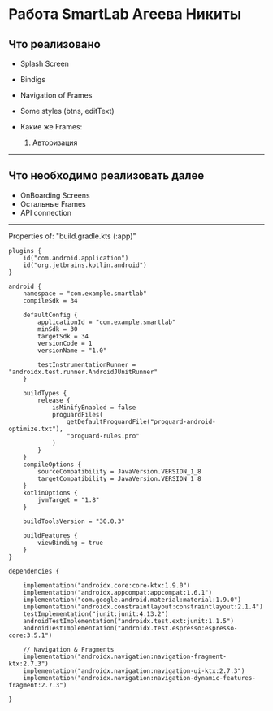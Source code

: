 # **Работа SmartLab Агеева Никиты**

## Что реализовано

* Splash Screen
* Bindigs
* Navigation of Frames
* Some styles (btns, editText)


* Какие же Frames:
    1. Авторизация


-----

## Что необходимо реализовать далее

* OnBoarding Screens 
* Остальные Frames
* API connection


-----


Properties of: "build.gradle.kts (:app)" <br>

```
plugins {
    id("com.android.application")
    id("org.jetbrains.kotlin.android")
}

android {
    namespace = "com.example.smartlab"
    compileSdk = 34

    defaultConfig {
        applicationId = "com.example.smartlab"
        minSdk = 30
        targetSdk = 34
        versionCode = 1
        versionName = "1.0"

        testInstrumentationRunner = "androidx.test.runner.AndroidJUnitRunner"
    }

    buildTypes {
        release {
            isMinifyEnabled = false
            proguardFiles(
                getDefaultProguardFile("proguard-android-optimize.txt"),
                "proguard-rules.pro"
            )
        }
    }
    compileOptions {
        sourceCompatibility = JavaVersion.VERSION_1_8
        targetCompatibility = JavaVersion.VERSION_1_8
    }
    kotlinOptions {
        jvmTarget = "1.8"
    }

    buildToolsVersion = "30.0.3"

    buildFeatures {
        viewBinding = true
    }
}

dependencies {

    implementation("androidx.core:core-ktx:1.9.0")
    implementation("androidx.appcompat:appcompat:1.6.1")
    implementation("com.google.android.material:material:1.9.0")
    implementation("androidx.constraintlayout:constraintlayout:2.1.4")
    testImplementation("junit:junit:4.13.2")
    androidTestImplementation("androidx.test.ext:junit:1.1.5")
    androidTestImplementation("androidx.test.espresso:espresso-core:3.5.1")

    // Navigation & Fragments
    implementation("androidx.navigation:navigation-fragment-ktx:2.7.3")
    implementation("androidx.navigation:navigation-ui-ktx:2.7.3")
    implementation("androidx.navigation:navigation-dynamic-features-fragment:2.7.3")

}
```

